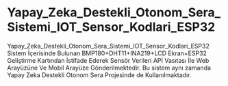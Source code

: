 # Yapay_Zeka_Destekli_Otonom_Sera_Sistemi_IOT_Sensor_Kodlari_ESP32
 Yapay_Zeka_Destekli_Otonom_Sera_Sistemi_IOT_Sensor_Kodlari_ESP32
 Sistem İçerisinde Bulunan BMP180+DHT11+INA219+LCD Ekran+ESP32 Geliştirme Kartından İstifade Ederek Sensör Verileri APİ Vasıtası İle Web Arayüzüne Ve Mobil Arayüze Gönderilmektedir. Bu sistem aynı zamanda Yapay Zeka Destekli Otonom Sera Projesinde de Kullanılmaktadır.
